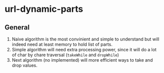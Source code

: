 # url-dynamic-parts
## General
1. Naive algorithm is the most convinient and simple to understand but will indeed need at least memory to hold list of parts.
1. Simple algorithm will need extra processing power, since it will do a lot of char by chare traversal (`takeWhile` and `dropWhile`)
1. Next algorithm (no implemented) will more efficient ways to take and drop values.
